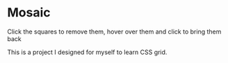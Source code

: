 # Mosaic
Click the squares to remove them, hover over them and click to bring them back

This is a project I designed for myself to learn CSS grid.
